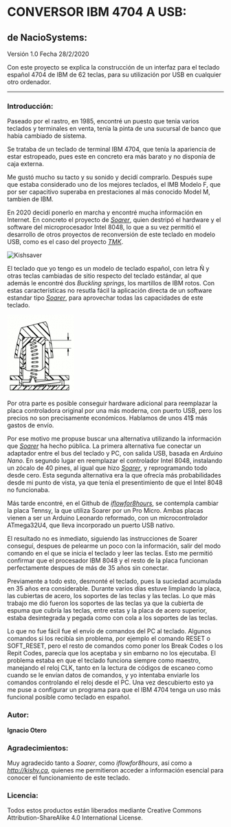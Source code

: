 # CONVERSOR IBM 4704 A USB:

## de NacioSystems:

Versión 1.0
Fecha 28/2/2020

Con este proyecto se explica la construcción de un interfaz para el teclado español 4704 de IBM de 62 teclas, para su utilización por USB en cualquier otro ordenador. 

---

### Introducción:


Paseado por el rastro, en 1985, encontré un puesto que tenia varios teclados y terminales en venta, tenía la pinta de una sucursal de banco que había cambiado de sistema.

Se trataba de un teclado de terminal IBM 4704, que tenía la apariencia de estar estropeado, pues este en concreto era más barato y no disponía de caja externa.

Me gustó mucho su tacto y su sonido y decidí comprarlo. Después supe que estaba considerado uno de los mejores teclados, el IMB Modelo F, que por ser capacitivo superaba en prestaciones al más conocido Model M, tambien de IBM.

En 2020 decidí ponerlo en marcha y encontré mucha información en Internet. En concreto el proyecto de *[Soarer][1]*, quien destripó el hardware y el software del microprocesador Intel 8048, lo que a su vez permitió el desarrollo de otros proyectos de reconversión de este teclado en modelo USB, como es el caso del proyecto *[TMK][2]*.

![Kishsaver](https://github.com/NacioSystems/IBM-4704-KEYBOARD/blob/master/Imagenes/Teclado%20Completo.jpg "Pruebas conexión")


[1]:https://deskthority.net/viewtopic.php?f=7&t=2510&start=

[2]:https://github.com/tmk/tmk_keyboard/tree/master/converter/ibm4704_usb

El teclado que yo tengo es un modelo de teclado español, con letra Ñ y otras teclas cambiadas de sitio respecto del teclado estándar, al que además le encontré dos *Buckling springs*, los martillos de IBM rotos. Con estas características no resutla fácil la aplicación directa de un software estandar tipo *[Soarer][1]*, para aprovechar todas las capacidades de este teclado. 

![BucklingSpring](https://github.com/NacioSystems/IBM-4704-KEYBOARD/blob/master/Imagenes/155px-Bucklingspring-animation-300ms.gif "Sistema IBM Buckling Spring")

Por otra parte es posible conseguir hardware adicional para reemplazar la placa controladora original por una más moderna, con puerto USB, pero los precios no son precisamente económicos. Hablamos de unos 41$ más gastos de envío. 

Por ese motivo me propuse buscar una alternativa utilizando la información que *[Soarer][1]* ha hecho pública. La primera alternativa fue conectar un adaptador entre el bus del teclado y PC, con salida USB, basada en *Arduino Nano*. En segundo lugar en reemplazar el controlador Intel 8048, instalando un zócalo de 40 pines, al igual que hizo *[Soarer][1]*, y reprogramando todo desde cero. Esta segunda alternativa era la que ofrecía más probabilidades desde mi punto de vista, ya que tenía el presentimiento de que el Intel 8048 no funcionaba.

Más tarde encontré, en el Github de *[iflowfor8hours][3]*, se contempla cambiar la placa Tennsy, la que utiliza Soarer por un Pro Micro. Ambas placas vienen a ser un Arduino Leonardo reformado, con un microcontrolador ATmega32U4, que lleva incorporado un puerto USB nativo.

[3]:https://github.com/iflowfor8hours/6112884-pro-micro-controller

El resultado no es inmediato, siguiendo las instrucciones de Soarer conseguí, despues de pelearme un poco con la información, salir del modo comando en el que se inicia el teclado y leer las teclas. Esto me permitió confirmar que el procesador IBM 8048 y el resto de la placa funcionan perfectamente despues de más de 35 años sin conectar.

Previamente a todo esto, desmonté el teclado, pues la suciedad acumulada en 35 años era considerable. Durante varios días estuve limpiando la placa, las cubiertas de acero, los soportes de las teclas y las teclas. Lo que más trabajo me dió fueron los soportes de las teclas ya que la cubierta de espuma que cubría las teclas, entre estas y la placa de acero superior, estaba desintegrada y pegada como con cola a los soportes de las teclas.

Lo que no fue fácil fue el envío de comandos del PC al teclado. Algunos comandos si los recibía sin problema, por ejemplo el comando RESET o SOFT_RESET, pero el resto de comandos como poner los Break Codes o los Repit Codes, parecía que los aceptaba y sin embarno no los ejecutaba. El problema estaba en que el teclado funciona siempre como maestro, manejando el reloj CLK, tanto en la lectura de códigos de escaneo como cuando se le envían datos de comandos, y yo intentaba enviarle los comandos controlando el reloj desde el PC. Una vez descubierto esto ya me puse a configurar un programa para que el IBM 4704 tenga un uso más funcional posible como teclado en español.


### Autor:
**Ignacio Otero**

### Agradecimientos:

Muy agradecido tanto a _*Soarer*_, como _*iflowfor8hours*_, así como a _*http://kishy.ca*_, quienes me permitieron acceder a información esencial para conocer el funcionamiento de este teclado.

### Licencia:
Todos estos productos están liberados mediante Creative Commons Attribution-ShareAlike 4.0 International License.




